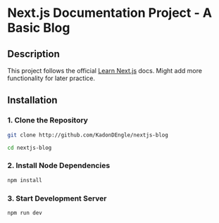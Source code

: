 # Next.js Documentation Project - A Basic Blog

## Description
This project follows the official [Learn Next.js](https://nextjs.org/learn) docs. Might add more functionality for later practice.


## Installation
### 1. Clone the Repository
```sh
git clone http://github.com/KadonDEngle/nextjs-blog

cd nextjs-blog
```

### 2. Install Node Dependencies
```sh
npm install
```

### 3. Start Development Server
```sh
npm run dev
```